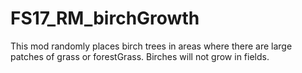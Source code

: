 # FS17_RM_birchGrowth

This mod randomly places birch trees in areas where there are large patches of grass or forestGrass. Birches will not grow in fields.